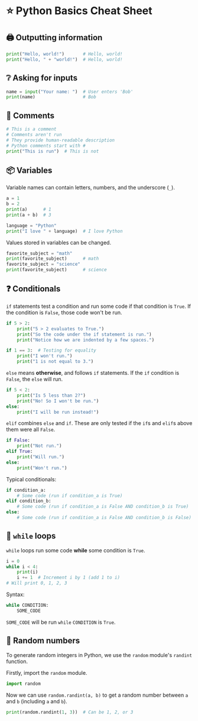 # ⭐ Python Basics Cheat Sheet

## 🖨 Outputting information

```python
print("Hello, world!")       # Hello, world!
print("Hello, " + "world!")  # Hello, world!
```

## ❔ Asking for inputs

```python
name = input("Your name: ")  # User enters 'Bob'
print(name)                  # Bob
```

## 📜 Comments

```python
# This is a comment
# Comments aren't run
# They provide human-readable description
# Python comments start with #
print("This is run")  # This is not
```

## 📦 Variables

Variable names can contain letters, numbers, and the underscore (`_`).

```python
a = 1
b = 2
print(a)      # 1
print(a + b)  # 3

language = "Python"
print("I love " + language)  # I love Python
```

Values stored in variables can be changed.

```python
favorite_subject = "math"
print(favorite_subject)      # math
favorite_subject = "science"
print(favorite_subject)      # science
```

## ❓ Conditionals

`if` statements test a condition and run some code if that condition is `True`. If the condition is `False`, those code won't be run.

```python
if 5 > 2:
    print("5 > 2 evaluates to True.")
    print("So the code under the if statement is run.")
    print("Notice how we are indented by a few spaces.")

if 1 == 3:  # Testing for equality
    print("I won't run.")
    print("1 is not equal to 3.")
```

`else` means **otherwise**, and follows `if` statements. If the `if` condition is `False`, the `else` will run.

```python
if 5 < 2:
    print("Is 5 less than 2?")
    print("No! So I won't be run.")
else:
    print("I will be run instead!")
```

`elif` combines `else` and `if`. These are only tested if the `if`s and `elif`s above them were all `False`.

```python
if False:
    print("Not run.")
elif True:
    print("Will run.")
else:
    print("Won't run.")
```

Typical conditionals:

```python
if condition_a:
    # Some code (run if condition_a is True)
elif condition_b:
    # Some code (run if condition_a is False AND condition_b is True)
else:
    # Some code (run if condition_a is False AND condition_b is False)
```

## 🔄 `while` loops

`while` loops run some code **while** some condition is `True`.

```python
i = 0
while i < 4:
    print(i)
    i += 1  # Increment i by 1 (add 1 to i)
# Will print 0, 1, 2, 3
```

Syntax:

```python
while CONDITION:
    SOME_CODE
```

`SOME_CODE` will be run `while` `CONDITION` is `True`.

## 🎲 Random numbers

To generate random integers in Python, we use the `random` module's `randint` function.

Firstly, import the `random` module.

```python
import random
```

Now we can use `random.randint(a, b)` to get a random number between `a` and `b` (including `a` and `b`).

```python
print(random.randint(1, 3))  # Can be 1, 2, or 3
```
